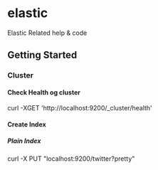 # elastic
Elastic Related help &amp; code
## Getting Started
### Cluster
#### Check Health og cluster
curl -XGET 'http://localhost:9200/_cluster/health'
#### Create Index
##### Plain Index
curl -X PUT "localhost:9200/twitter?pretty"

